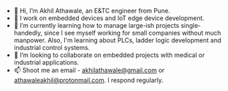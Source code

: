 - 👋 Hi, I’m Akhil Athawale, an E&TC engineer from Pune.
- 👀 I work on embedded devices and IoT edge device development.
- 🌱 I’m currently learning how to manage large-ish projects single-handedly, since I see myself working for small companies without much manpower. Also, I'm learning about PLCs, ladder logic development and industrial control systems.
- 💞️ I’m looking to collaborate on embedded projects with medical or industrial applications.
- 📫 Shoot me an email - akhilathawale@gmail.com or athawaleakhil@protonmail.com. I respond regularly.

<!---
Akhil-Athawale-1/Akhil-Athawale-1 is a ✨ special ✨ repository because its `README.md` (this file) appears on your GitHub profile.
You can click the Preview link to take a look at your changes.
--->
